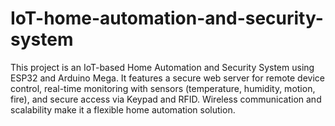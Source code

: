 # IoT-home-automation-and-security-system
This project is an IoT-based Home Automation and Security System using ESP32 and Arduino Mega. It features a secure web server for remote device control, real-time monitoring with sensors (temperature, humidity, motion, fire), and secure access via Keypad and RFID. Wireless communication and scalability make it a flexible home automation solution.

